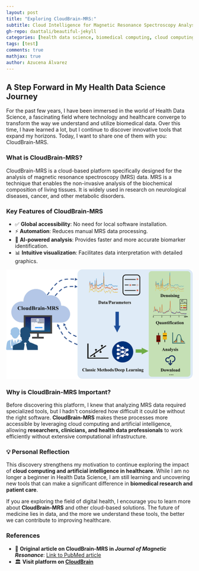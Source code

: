 ```yaml
---
layout: post
title: "Exploring CloudBrain-MRS:"
subtitle: Cloud Intelligence for Magnetic Resonance Spectroscopy Analysis
gh-repo: daattali/beautiful-jekyll
categories: [health data science, biomedical computing, cloud computing]
tags: [test]
comments: true
mathjax: true
author: Azucena Álvarez
---
```


## A Step Forward in My Health Data Science Journey

For the past few years, I have been immersed in the world of Health Data Science, a fascinating field where technology and healthcare converge to transform the way we understand and utilize biomedical data. Over this time, I have learned a lot, but I continue to discover innovative tools that expand my horizons. Today, I want to share one of them with you: CloudBrain-MRS.

### What is CloudBrain-MRS?

CloudBrain-MRS is a cloud-based platform specifically designed for the analysis of magnetic resonance spectroscopy (MRS) data. MRS is a technique that enables the non-invasive analysis of the biochemical composition of living tissues. It is widely used in research on neurological diseases, cancer, and other metabolic disorders.

### **Key Features of CloudBrain-MRS**

- ✅ **Global accessibility**: No need for local software installation.
- ⚡ **Automation**: Reduces manual MRS data processing.
- 🧠 **AI-powered analysis**: Provides faster and more accurate biomarker identification.
- 📊 **Intuitive visualization**: Facilitates data interpretation with detailed graphics.

![nube](/images/nube_MRS.jpg)

### Why is CloudBrain-MRS Important?

Before discovering this platform, I knew that analyzing MRS data required specialized tools, but I hadn't considered how difficult it could be without the right software. **CloudBrain-MRS** makes these processes more accessible by leveraging cloud computing and artificial intelligence, allowing **researchers, clinicians, and health data professionals** to work efficiently without extensive computational infrastructure.


### 💡 **Personal Reflection**

This discovery strengthens my motivation to continue exploring the impact of **cloud computing and artificial intelligence in healthcare**. While I am no longer a beginner in Health Data Science, I am still learning and uncovering new tools that can make a significant difference in **biomedical research and patient care**.

If you are exploring the field of digital health, I encourage you to learn more about **CloudBrain-MRS** and other cloud-based solutions. The future of medicine lies in data, and the more we understand these tools, the better we can contribute to improving healthcare.

### References

- 📄 **Original article on CloudBrain-MRS in *Journal of Magnetic Resonance***: [Link to PubMed article](https://pubmed.ncbi.nlm.nih.gov/38039654/)
- 🏛️ **Visit platform on [CloudBrain](https://csrc.xmu.edu.cn/CloudBrain.html)**
